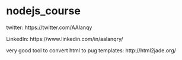 # nodejs_course

<p>twitter: https://twitter.com/AAlanqy</p>
<p>LinkedIn: https://www.linkedin.com/in/aalanqry/</p>
<p>very good tool to convert html to pug templates: http://html2jade.org/</p>
